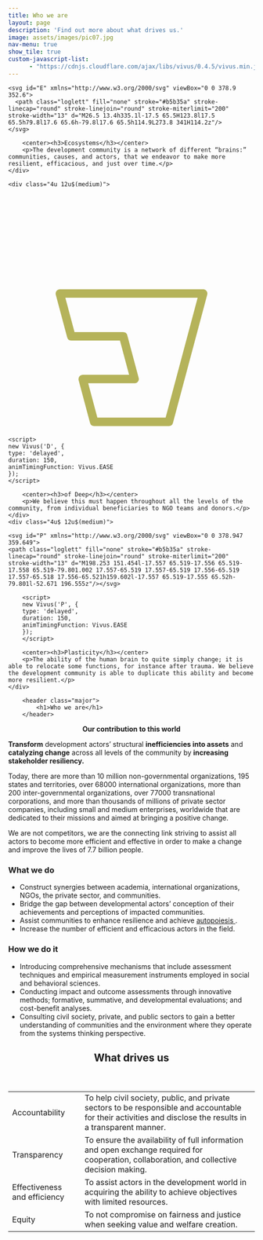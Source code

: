 ```yaml
---
title: Who we are
layout: page
description: 'Find out more about what drives us.'
image: assets/images/pic07.jpg
nav-menu: true
show_tile: true
custom-javascript-list:
      - "https://cdnjs.cloudflare.com/ajax/libs/vivus/0.4.5/vivus.min.js"
---
```



<!-- One -->
<section id="one">
	<div class="inner">

<div class="row">
	<div class="4u 12u$(medium)">

	<svg id="E" xmlns="http://www.w3.org/2000/svg" viewBox="0 0 378.9 352.6">
	  <path class="loglett" fill="none" stroke="#b5b35a" stroke-linecap="round" stroke-linejoin="round" stroke-miterlimit="200" stroke-width="13" d="M26.5 13.4h335.1l-17.5 65.5H123.8l17.5 65.5h79.8l17.6 65.6h-79.8l17.6 65.5h114.9L273.8 341H114.2z"/>
	</svg>

<script>
new Vivus('E', {
type: 'delayed',
duration: 150,
animTimingFunction: Vivus.EASE
});
</script>

		<center><h3>Ecosystems</h3></center>
		<p>The development community is a network of different “brains:” communities, causes, and actors, that we endeavor to make more resilient, efficacious, and just over time.</p>
	</div>

	<div class="4u 12u$(medium)">
<svg id="D" xmlns="http://www.w3.org/2000/svg" viewBox="0 0 378.947 359.649">
<path class="loglett" fill="none" stroke="#b5b35a" stroke-linecap="round" stroke-linejoin="round" stroke-miterlimit="200" stroke-width="13" d="M79.35 151.454l17.533 65.52h79.8l17.578 65.518h-79.8l17.555 65.521h114.912l52.669-196.559z"/></svg>

	<script>
	new Vivus('D', {
	type: 'delayed',
	duration: 150,
	animTimingFunction: Vivus.EASE
	});
	</script>

		<center><h3>of Deep</h3></center>
		<p>We believe this must happen throughout all the levels of the community, from individual beneficiaries to NGO teams and donors.</p>
	</div>
	<div class="4u$ 12u$(medium)">

	<svg id="P" xmlns="http://www.w3.org/2000/svg" viewBox="0 0 378.947 359.649">
	<path class="loglett" fill="none" stroke="#b5b35a" stroke-linecap="round" stroke-linejoin="round" stroke-miterlimit="200" stroke-width="13" d="M198.253 151.454l-17.557 65.519-17.556 65.519-17.558 65.519-79.801.002 17.557-65.519 17.557-65.519 17.556-65.519 17.557-65.518 17.556-65.521h159.602l-17.557 65.519-17.555 65.52h-79.801l-52.671 196.555z"/></svg>

		<script>
		new Vivus('P', {
		type: 'delayed',
		duration: 150,
		animTimingFunction: Vivus.EASE
		});
		</script>

		<center><h3>Plasticity</h3></center>
		<p>The ability of the human brain to quite simply change; it is able to relocate some functions, for instance after trauma. We believe the development community is able to duplicate this ability and become more resilient.</p>
	</div>
</div>

		<header class="major">
			<h1>Who we are</h1>
		</header>

<!-- Content -->
<p>
<center><b>Our contribution to this world</b></center>

<b>Transform</b> development actors’ structural <b>inefficiencies into assets</b> and <b>catalyzing change</b> across all levels of the community by <b>increasing stakeholder resiliency.</b> </p>
<p>
Today, there are more than 10 million non-governmental organizations, 195 states and territories, over 68000 international organizations, more than 200 inter-governmental organizations, over 77000 transnational corporations, and more than thousands of millions of private sector companies, including small and medium enterprises, worldwide that are dedicated to their missions and aimed at bringing a positive change.
</p>
<p>
We are not competitors, we are the connecting link striving to assist all actors to become more efficient and effective in order to make a change and improve the lives of 7.7 billion people.
</p>
<div class="row">
	<div class="6u 12u$(small)">
		<h3>What we do</h3>
		<ul>
			<li>Construct synergies between academia, international organizations, NGOs, the private sector, and communities.</li>
			<li>Bridge the gap between developmental actors’ conception of their achievements and perceptions of impacted communities.</li>
			<li>Assist communities to enhance resilience and achieve <a href="#" aria-label="Theory that living systems are 'self producing,' maintaining their particular form despite inflows and outflows through self-regulation and self-reference. It combines the concepts of homeostasis and systems thinking." data-balloon-pos="right" data-balloon-length="xlarge">
				 autopoiesis
				</a>.</li>
			<li>Increase the number of efficient and efficacious actors in the field.</li>
		</ul>
	</div>
	<div class="6u$ 12u$(small)">
		<h3>How we do it</h3>
		<ul>
			<li>Introducing comprehensive mechanisms that include assessment techniques and empirical measurement instruments employed in social and behavioral sciences.</li>
			<li>Conducting impact and outcome assessments through innovative methods; formative, summative, and developmental evaluations; and cost-benefit analyses.</li>
			<li>Consulting civil society, private, and public sectors to gain a better understanding of communities and the environment where they operate from the systems thinking perspective.</li>
		</ul>
</div>
<div>
<header class="major">
	<h1>What drives us</h1>
</header>
	<div class="table-wrapper">
		<table>
			<thead>
			</thead>
			<tbody>
				<tr>
					<td>Accountability</td>
					<td>To help civil society, public, and private sectors to be responsible and accountable for their activities and disclose the results in a transparent manner.</td>
				</tr>
				<tr>
					<td>Transparency</td>
					<td>To ensure the availability of full information and open exchange required for cooperation, collaboration, and collective decision making.</td>
				</tr>
				<tr>
					<td>Effectiveness and efficiency</td>
					<td>To assist actors in the development world in acquiring the ability to achieve objectives with limited resources.</td>
				</tr>
				<tr>
					<td>Equity</td>
					<td>To not compromise on fairness and justice when seeking value and welfare creation.</td>
				</tr>
			</tbody>
		</table>
	</div>
